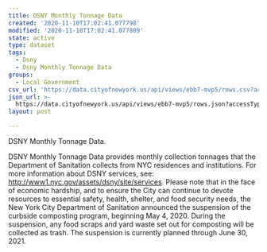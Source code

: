 ```yaml
---
title: DSNY Monthly Tonnage Data
created: '2020-11-10T17:02:41.077798'
modified: '2020-11-10T17:02:41.077809'
state: active
type: dataset
tags:
  - Dsny
  - Dsny Monthly Tonnage Data
groups:
  - Local Government
csv_url: 'https://data.cityofnewyork.us/api/views/ebb7-mvp5/rows.csv?accessType=DOWNLOAD'
json_url: >-
  https://data.cityofnewyork.us/api/views/ebb7-mvp5/rows.json?accessType=DOWNLOAD
layout: post

---
```

DSNY Monthly Tonnage Data.

DSNY Monthly Tonnage Data provides monthly collection tonnages that the Department of Sanitation collects from NYC residences and institutions. For more information about DSNY services, see: http://www1.nyc.gov/assets/dsny/site/services.  Please note that in the face of economic hardship, and to ensure the City can continue to devote resources to essential safety, health, shelter, and food security needs, the New York City Department of Sanitation announced the suspension of the curbside composting program, beginning May 4, 2020. During the suspension, any food scraps and yard waste set out for composting will be collected as trash. The suspension is currently planned through June 30, 2021.
